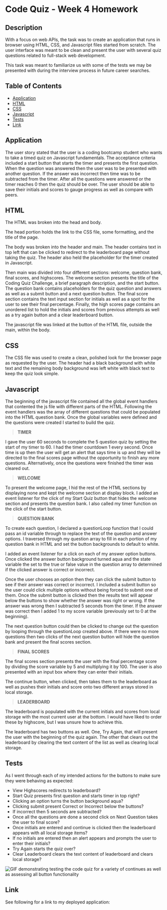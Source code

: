 # Code Quiz - Week 4 Homework

## Description

With a focus on web APIs, the task was to create an application that runs in browser using HTML, CSS, and Javascript files started from scratch. The user interface was meant to be clean and present the user with several quiz questions related to full-stack web development. 

This task was meant to familiarize us with some of the tests we may be presented with during the interview process in future career searches. 

## Table of Contents
- [Application](#Application)
- [HTML](#html)
- [CSS](#css)
- [Javascript](#javascript)
- [Tests](#tests)
- [Link](#link)

## Application 

The user story stated that the user is a coding bootcamp student who wants to take a timed quiz on Javascript fundamentals. The acceptance criteria included a start button that starts the timer and presents the first question. When the question was answered then the user was to be presented with another question. If the answer was incorrect then time was to be subtracted from the timer. After all the questions were answered or the timer reaches 0 then the quiz should be over. The user should be able to save their initials and scores to gauge progress as well as compare with peers. 

## HTML

The HTML was broken into the head and body. 

The head portion holds the link to the CSS file, some formatting, and the title of the page.

The body was broken into the header and main. The header contains text in top left that can be clicked to redirect to the leaderboard page without taking the quiz. The header also held the placeholder for the timer created in Javascript. 

Then main was divided into four different sections: welcome, question bank, final scores, and highscores. The welcome section presents the title of the Coding Quiz Challenge, a brief paragraph description, and the start button. The question bank contains placeholders for the quiz question and answers as well as a submit button and a next question button. The final score section contains the text input section for initials as well as a spot for the user to see their final percentage. Finally, the high scores page contains an unordered list to hold the initials and scores from previous attempts as well as a try again button and a clear leaderboard button. 

The javascript file was linked at the button of the HTML file, outside the main, within the body. 

## CSS

The CSS file was used to create a clean, polished look for the browser page as requested by the user. The header had a black background with white text and the remaining body background was left white with black text to keep the quiz look simple. 

## Javascript

The beginning of the javascript file contained all the global event handlers that contented the js file with different parts of the HTML. Following the event handlers was the array of different questions that could be populated into the HTML question bank. Once the global variables were defined and the questions were created I started to build the quiz. 

> **TIMER**

I gave the user 60 seconds to complete the 5 question quiz by setting the start of my timer to 60. I had the timer countdown 1 every second. Once time is up then the user will get an alert that says time is up and they will be directed to the final scores page without the opportunity to finish any more questions. Alternatively, once the questions were finished the timer was cleared out. 

> **WELCOME**

To present the welcome page, I hid the rest of the HTML sections by displaying none and kept the welcome section at display block. I added an event listener for the click of my Start Quiz button that hides the welcome section and presents the question bank. I also called my timer function on the click of the start button. 

> **QUESTION BANK**

To create each question, I declared a questionLoop function that I could pass an id variable through to replace the text of the question and answer options. I traversed through my question array to fill in each portion of my question bank in HTML and set the button backgrounds to default to white.

I added an event listener for a click on each of my answer option buttons. Once clicked the answer button background turned aqua and the state variable the set to the true or false value in the question array to determined if the clicked answer is correct or incorrect. 

Once the user chooses an option then they can click the submit button to see if their answer was correct or incorrect. I included a submit button so the user could click multiple options without being forced to submit one of them. Once the submit button is clicked then the results text will appear below the buttons to show whether the answer was right or wrong. If the answer was wrong then I subtracted 5 seconds from the timer. If the answer was correct then I added 1 to my score variable (previously set to 0 at the beginning).

The next question button could then be clicked to change out the question by looping through the questionLoop created above. If there were no more questions then two clicks of the next question button will hide the question bank and present the final scores section. 

> **FINAL SCORES**

The final scores section presents the user with the final percentage score by dividing the score variable by 5 and multiplying it by 100. The user is also presented with an input box where they can enter their initials. 

The continue button, when clicked, then takes them to the leaderboard as well as pushes their initials and score onto two different arrays stored in local storage. 

> **LEADERBOARD**

The leaderboard is populated with the current initials and scores from local storage with the most current user at the bottom. I would have liked to order these by highscore, but I was unsure how to achieve this. 

The leaderboard has two buttons as well. One, Try Again, that will present the user with the beginning of the quiz again. The other that clears out the leaderboard by clearing the text content of the list as well as clearing local storage. 

## Tests
As I went through each of my intended actions for the buttons to make sure they were behaving as expected:
- View Highscores redirects to leaderboard?
- Start Quiz presents first question and starts timer in top right?
- Clicking an option turns the button background aqua?
- Clicking submit present Correct or Incorrect below the buttons?
- If incorrect then 5 seconds are subtracted?
- Once all the questions are done a second click on Next Question takes the user to final score?
- Once initials are entered and continue is clicked then the leaderboard appears with all local storage items?
- If no initials are entered then an alert appears and prompts the user to enter their initials?
- Try Again starts the quiz over?
- Clear Leaderboard clears the text content of leaderboard and clears local storage?

![GIF demonstrating testing the code quiz for a variety of continues as well as assessing all button functionality](https://github.com/nbulger1/code-quiz/blob/main/assets/images/code_quiz_test.gif)

## Link

See following for a link to my deployed application: 